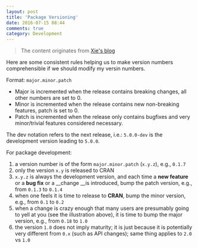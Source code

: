 ```yaml
---
layout: post
title: 'Package Versioning'
date: 2016-07-15 08:44
comments: true
category: Development
---
```


> The content originates from [Xie's blog](http://yihui.name/en/2013/06/r-package-versioning/)

Here are some consistent rules helping us to make version numbers comprehensible if we should modify my versin numbers.

Format: `major.minor.patch`

- Major is incremented when the release contains breaking changes, all other numbers are set to 0.
- Minor is incremented when the release contains new non-breaking features, patch is set to 0.
- Patch is incremented when the release only contains bugfixes and very minor/trivial features considered necessary.

The dev notation refers to the next release, i.e.: `5.0.0-dev` is the development version leading to `5.0.0`.

For package development:

1. a version number is of the form `major.minor.patch` (`x.y.z`), e.g., `0.1.7`
2. only the version `x.y` is released to CRAN
3. `x.y.z` is always the development version, and each time a __new feature__ or a __bug fix__ or a __change __is introduced, bump the patch version, e.g., from `0.1.3` to `0.1.4`
4. when one feels it is time to release to __CRAN__, bump the minor version, e.g., from `0.1` to `0.2`
5. when a change is crazy enough that many users are presumably going to yell at you (see the illustration above), it is time to bump the major version, e.g., from `0.18` to `1.0`
6. the version `1.0` does not imply maturity; it is just because it is potentially very different from `0.x` (such as API changes); same thing applies to `2.0` vs `1.0`
